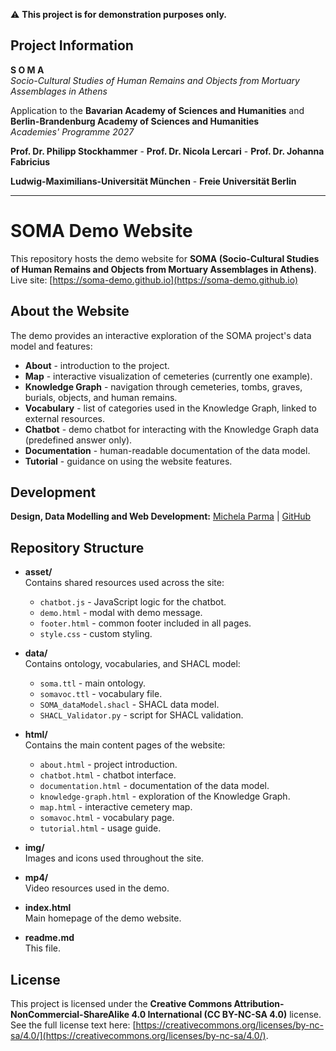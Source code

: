 ⚠️ **This project is for demonstration purposes only.**  

## Project Information  

**S O M A**  
*Socio-Cultural Studies of Human Remains and Objects from Mortuary Assemblages in Athens*  

Application to the **Bavarian Academy of Sciences and Humanities** and **Berlin-Brandenburg Academy of Sciences and Humanities**  
*Academies' Programme 2027*  

**Prof. Dr. Philipp Stockhammer** - **Prof. Dr. Nicola Lercari** - **Prof. Dr. Johanna Fabricius**  

**Ludwig-Maximilians-Universität München** - **Freie Universität Berlin**

---

# SOMA Demo Website
This repository hosts the demo website for **SOMA (Socio-Cultural Studies of Human Remains and Objects from Mortuary Assemblages in Athens)**.  
Live site: [https://soma-demo.github.io](https://soma-demo.github.io)

## About the Website
The demo provides an interactive exploration of the SOMA project's data model and features:
- **About** - introduction to the project.  
- **Map** - interactive visualization of cemeteries (currently one example).  
- **Knowledge Graph** - navigation through cemeteries, tombs, graves, burials, objects, and human remains.  
- **Vocabulary** - list of categories used in the Knowledge Graph, linked to external resources.
- **Chatbot** - demo chatbot for interacting with the Knowledge Graph data (predefined answer only).   
- **Documentation** - human-readable documentation of the data model.  
- **Tutorial** - guidance on using the website features.

## Development  
**Design, Data Modelling and Web Development:** [Michela Parma](https://mittelalter.geschichte.uni-mainz.de/michela-parma/) | [GitHub](https://github.com/michelaparma)


## Repository Structure  

- **asset/**  
  Contains shared resources used across the site:  
  - `chatbot.js` - JavaScript logic for the chatbot.
  - `demo.html` - modal with demo message.  
  - `footer.html` - common footer included in all pages.  
  - `style.css` - custom styling.  

- **data/**  
  Contains ontology, vocabularies, and SHACL model:  
  - `soma.ttl` - main ontology.  
  - `somavoc.ttl` - vocabulary file.  
  - `SOMA_dataModel.shacl` - SHACL data model.  
  - `SHACL_Validator.py` - script for SHACL validation.  

- **html/**  
  Contains the main content pages of the website:  
  - `about.html` - project introduction.  
  - `chatbot.html` - chatbot interface.  
  - `documentation.html` - documentation of the data model.  
  - `knowledge-graph.html` - exploration of the Knowledge Graph.  
  - `map.html` - interactive cemetery map.  
  - `somavoc.html` - vocabulary page.  
  - `tutorial.html` - usage guide.  

- **img/**  
  Images and icons used throughout the site.  

- **mp4/**  
  Video resources used in the demo.  

- **index.html**  
  Main homepage of the demo website.  

- **readme.md**  
  This file.


## License 
This project is licensed under the **Creative Commons Attribution-NonCommercial-ShareAlike 4.0 International (CC BY-NC-SA 4.0)** license.  
See the full license text here: [https://creativecommons.org/licenses/by-nc-sa/4.0/](https://creativecommons.org/licenses/by-nc-sa/4.0/).
